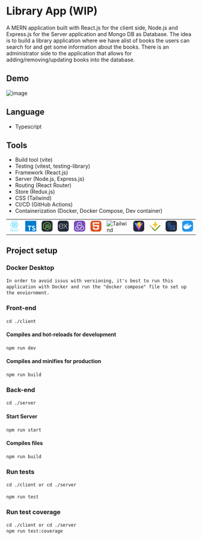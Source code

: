 # Library App (WIP)

A MERN application built with React.js for the client side, Node.js and Express.js for the Server application and Mongo DB as Database.
The idea is to build a library application where we have alist of books the users can search for and get some information about the books.
There is an administrator side to the application that allows for adding/removing/updating books into the database.


## Demo
![image](https://github.com/user-attachments/assets/06fd0166-5ee2-4884-80fc-b0edd499b019)

## Language

- Typescript

## Tools

- Build tool (vite)
- Testing (vitest, testing-library)
- Framework (React.js)
- Server (Node.js, Express.js)
- Routing (React Router)
- Store (Redux.js)
- CSS (Tailwind)
- CI/CD (GitHub Actions)
- Containerization (Docker, Docker Compose, Dev container)

<table>
    <tr>
        <td><img src="https://raw.githubusercontent.com/devicons/devicon/master/icons/react/react-original-wordmark.svg" title="React.js" width="200"/></td>
        <td><img src="https://raw.githubusercontent.com/devicons/devicon/master/icons/typescript/typescript-original.svg" title="Typescript" width="200"/></td>
        <td><img src="https://github.com/tandpfun/skill-icons/blob/main/icons/NodeJS-Dark.svg" title="Node.js" width="200"/></td>
        <td><img src="https://github.com/tandpfun/skill-icons/blob/main/icons/ExpressJS-Dark.svg" title="Express.js" width="200"/></td>
        <td><img src="https://github.com/tandpfun/skill-icons/blob/main/icons/Redux.svg" title="Redux.js" width="200"/></td>
        <td><img src="https://github.com/tandpfun/skill-icons/blob/main/icons/HTML.svg" title="HTML" width="200"/></td>
        <td><img src="https://www.vectorlogo.zone/logos/tailwindcss/tailwindcss-icon.svg" title="Tailwind" width="200"/></td>
        <td><img src="https://github.com/tandpfun/skill-icons/blob/main/icons/Vite-Dark.svg" title="Vite" width="200"/></td>
        <td><img src="https://github.com/devicons/devicon/blob/master/icons/vitest/vitest-original.svg" title="Vitest" width="200"/></td>
        <td><img src="https://github.com/tandpfun/skill-icons/blob/main/icons/GithubActions-Dark.svg" title="Github Actions" width="200"/></td>
        <td><img src="https://github.com/tandpfun/skill-icons/blob/main/icons/Docker.svg" title="Docker" width="200"/></td>
    </tr>
<table>

## Project setup


### Docker Desktop

```
In order to avoid issus with versioning, it's best to run this application with Docker and run the "docker compose" file to set up the enviornment.
```

### Front-end

```
cd ./client
```

#### Compiles and hot-reloads for development

```
npm run dev
```

#### Compiles and minifies for production

```
npm run build
```

### Back-end

```
cd ./server
```

#### Start Server

```
npm run start
```

#### Compiles files

```
npm run build
```


### Run tests

```
cd ./client or cd ./server

npm run test
```

### Run test coverage

```
cd ./client or cd ./server
npm run test:coverage
```
